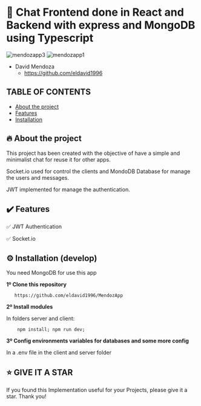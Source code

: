 # 🦄 Chat Frontend done in React and Backend with express and MongoDB using Typescript
![mendozapp3](https://github.com/user-attachments/assets/7096992c-b8e9-435e-bde6-b51795c74b82)
![mendozapp1](https://github.com/user-attachments/assets/97c3352b-ba58-4ea1-b136-4e095bc69701)

+ David Mendoza
  - https://github.com/eldavid1996
    
## TABLE OF CONTENTS

* [About the project](#-about-the-project)
* [Features](#%EF%B8%8F-features)
* [Installation](#%EF%B8%8F-installation-develop)

## 🔥 About the project

This project has been created with the objective of have a simple and minimalist chat for reuse it for other apps.

Socket.io used for control the clients and MondoDB Database for manage the users and messages.

JWT implemented for manage the authentication.

## ✔️ Features

✅ JWT Authentication

✅ Socket.io

## ⚙️ Installation (develop)

You need MongoDB for use this app

**1º Clone this repository**

       https://github.com/eldavid1996/MendozApp

**2º Install modules**

In folders server and client:

        npm install; npm run dev;
        
**3º Config environments variables for databases and some more config**

In a .env file in the client and server folder

## ⭐️ GIVE IT A STAR

If you found this Implementation useful for your Projects, please give it a star. Thank you!
